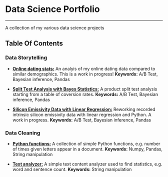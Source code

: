 # Data Science Portfolio
------
A collection of my various data science projects 

## Table Of Contents

### Data Storytelling 
* [**Online dating stats:**](https://github.com/caheredia/Data_Science_Portfolio/blob/master/Responses/deliver/2017-8-21_ch_okc_response_data_bayes.ipynb) An analyis of my online dating data compared to similar demographics. This is a work in progress!                                                                                                                        **Keywords:** A/B Test, Bayesian inference, Pandas

* [**Split Test Analysis with Bayes Statistics:**](https://github.com/caheredia/Data_Science_Portfolio/blob/master/Galvanize/develop/q3.ipynb
) A product split test analysis starting from a table of coversion rates.                                                     **Keywords:** A/B Test, Bayesian inference, Pandas

* [**Silicon Emissivity Data with Linear Regression:**](https://github.com/caheredia/Reworking-PhD-data-with-Bayes/blob/master/develop/Bayes%20Analysis%20of%20Raw%20Emissivity%20Data.ipynb) Reworking recorded intrinsic silicon emissivity data with linear regression and Python. A work in progress. **Keywords:** A/B Test, Bayesian inference, Pandas

### Data Cleaning
* [**Python functions:**](https://github.com/caheredia/Data_Science_Portfolio/blob/master/Galvanize/deliver/2017-9-1_ch_Python_Challenges.ipynb) A collection of simple Python functions, e.g. number of times given letters appear in a document.
**Keywords:** Numpy, Pandas, String manipulation

* [**Text analyzer:**](https://github.com/caheredia/Data_Science_Portfolio/blob/master/Galvanize/develop/q1.ipynb) A simple text content analyzer used to find statistics, e.g. word and sentence count.
**Keywords:** String manipulation




